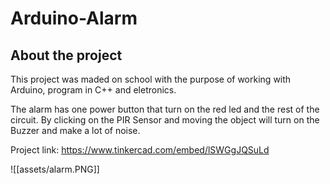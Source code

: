 # Arduino-Alarm

## About the project

This project was maded on school with the purpose of working with Arduino, program in C++ and eletronics.

The alarm has one power button that turn on the red led and the rest of the circuit. By clicking on the PIR Sensor and moving the object will turn on the Buzzer and make a lot of noise.

Project link: https://www.tinkercad.com/embed/lSWGgJQSuLd

![[assets/alarm.PNG]]
